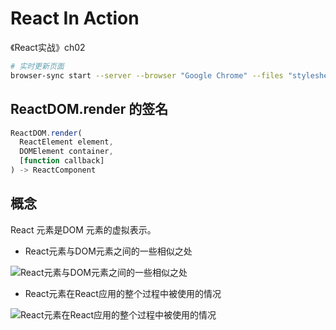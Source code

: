 # React In Action

《React实战》ch02

```bash
# 实时更新页面
browser-sync start --server --browser "Google Chrome" --files "stylesheets/*.css, *.html, *.js"

```

## ReactDOM.render 的签名

```jsx
ReactDOM.render(
  ReactElement element,
  DOMElement container,
  [function callback]
) -> ReactComponent
```

## 概念

React 元素是DOM 元素的虚拟表示。

* React元素与DOM元素之间的一些相似之处

![React元素与DOM元素之间的一些相似之处](https://tva1.sinaimg.cn/large/007S8ZIlly1ggo2ihgipoj30hs05mq3x.jpg)

* React元素在React应用的整个过程中被使用的情况

![React元素在React应用的整个过程中被使用的情况](https://tva1.sinaimg.cn/large/007S8ZIlly1ggo2j99r0vj30m8043wfo.jpg)
